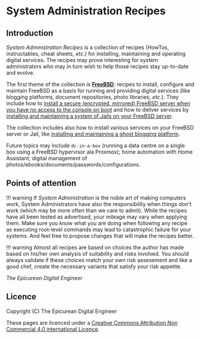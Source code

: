 # System Administration Recipes

## Introduction

*System Administration Recipes* is a collection of recipes (HowTos, instructables, cheat sheets, *etc*.) for installing, maintaining and operating digital services. The recipes may prove interesting for system administrators who may in turn wish to help those recipes stay up-to-date and evolve.

The first theme of the collection is [**FreeBSD**](freebsd/): recipes to install, configure and maintain FreeBSD as a basis for running and providing digital services (like blogging platforms, document repositories, photo libraries, *etc*.). They include how to [install a secure (encrypted, mirrored) FreeBSD server when you have no access to the console on boot](freebsd/secure-server) and how to deliver services by [installing and maintaining a system of Jails on your FreeBSD server](freebsd/jails).

The collection includes also how to install various services on your FreeBSD server or Jail, like [installing and maintaining a ghost blogging platform](freebsd/ghost).

Future topics may include  `dc-in-a-box` (running a data centre on a single box using a FreeBSD hypervisor ala Proxmox); home automation with Home Assistant; digital management of photos/ebooks/documents/passwords/configurations.

## Points of attention

!!! warning
    If *System Administration* is the noble art of making computers work, System Administrators have also the responsibility when things don't work (which may be more often than we care to admit). While the recipes have all been tested as advertised, your mileage may vary when applying them. Make sure you know what you are doing when following any recipe as executing root-level commands may lead to catastrophic failure for your systems. And feel free to propose changes that will make the recipes better.
    
!!! warning
    Almost all recipes are based on choices the author has made based on his/her own analysis of suitability and risks involved. You should always validate if these choices match your own risk assesement and like a good chef, create the necessary variants that satisfy your risk appetite.

*The Epicurean Digital Engineer*


## Licence

Copyright (C) The Epicurean Digital Engineer 

These pages are licenced under a [Creative Commons Attribution Non Commercial 4.0 international Licence](http://creativecommons.org/licenses/by-nc/4.0/). 